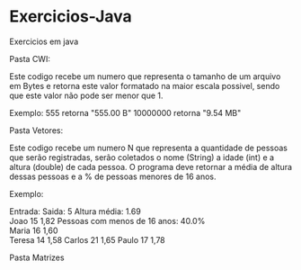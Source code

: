 # Exercicios-Java
 Exercicios em java


Pasta CWI:

Este codigo recebe um numero que representa o tamanho de um arquivo em Bytes e retorna este valor formatado na maior escala possivel, sendo que este valor não pode ser menor que 1.

Exemplo:
555 retorna "555.00 B"
10000000 retorna "9.54 MB"

Pasta Vetores:

Este codigo recebe um numero N que representa a quantidade de pessoas que serão registradas, serão coletados o nome (String) a idade (int) e a altura (double) de cada pessoa. O programa deve retornar a média de altura dessas pessoas e a % de pessoas menores de 16 anos.

Exemplo:

Entrada:                  Saida:
5                         Altura média: 1.69  
Joao 15 1,82              Pessoas com menos de 16 anos: 40.0%  
Maria 16 1,60  
Teresa 14 1,58
Carlos 21 1,65
Paulo 17 1,78

Pasta Matrizes


